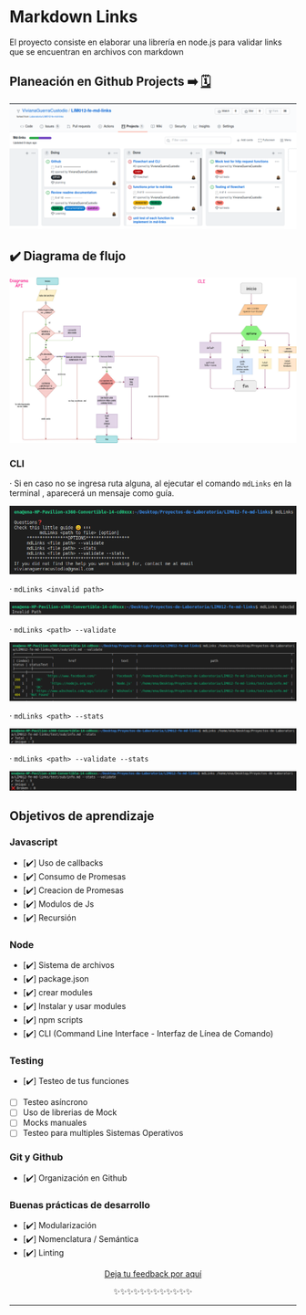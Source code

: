 # Markdown Links

El proyecto consiste en elaborar una librería en node.js para validar links que se encuentran en archivos con markdown 
## Planeación en Github Projects ➡️ [🗓️](https://github.com/VivianaGuerraCustodio/LIM012-fe-md-links/projects)
<p align="center">
  <img src="./src/assets/Screenshot from 2020-07-01 01-56-14.png">
</p>

## ✔️ Diagrama de flujo 
<p align="center">
  <img src="./src/assets/flowchart(1).jpg">
</p>

### CLI
· Si en caso no se ingresa ruta alguna, al ejecutar el comando `mdLinks` en la terminal , aparecerá un mensaje como guía.
<p align="center">
  <img src="./src/assets/help.png">
</p>

· `mdLinks <invalid path>`
<p align="center">
  <img src="./src/assets/invalid-path.png">
</p>

·  `mdLinks <path> --validate`
<p align="center">
  <img src="./src/assets/validate.png">
</p>

· `mdLinks <path> --stats`
<p align="center">
  <img src="./src/assets/stats.png">
</p>

· `mdLinks <path> --validate --stats`
<p align="center">
  <img src="./src/assets/validateAndStats.png">
</p>


## Objetivos de aprendizaje

### Javascript
- [✔️] Uso de callbacks
- [✔️] Consumo de Promesas
- [✔️] Creacion de Promesas
- [✔️] Modulos de Js
- [✔️] Recursión

### Node
- [✔️] Sistema de archivos
- [✔️] package.json
- [✔️] crear modules
- [✔️] Instalar y usar modules
- [✔️] npm scripts
- [✔️] CLI (Command Line Interface - Interfaz de Línea de Comando)

### Testing
- [✔️] Testeo de tus funciones
- [ ] Testeo asíncrono
- [ ] Uso de librerias de Mock
- [ ] Mocks manuales
- [ ] Testeo para multiples Sistemas Operativos

### Git y Github
- [✔️] Organización en Github

### Buenas prácticas de desarrollo
- [✔️] Modularización
- [✔️] Nomenclatura / Semántica
- [✔️] Linting
<p align="center"> <a href="https://forms.gle/Y8fZVKzJMrktxpRP9">Deja tu feedback por aquí  </a> </p>
<p align="center"> ✨✨✨✨✨✨✨✨✨✨✨✨ </p>

***

